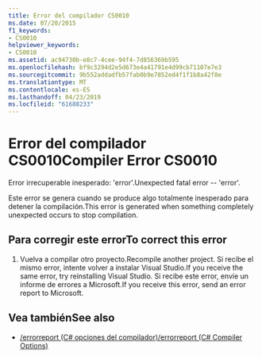 ```yaml
---
title: Error del compilador CS0010
ms.date: 07/20/2015
f1_keywords:
- CS0010
helpviewer_keywords:
- CS0010
ms.assetid: ac94730b-e8c7-4cee-94f4-7d856369b595
ms.openlocfilehash: bf9c3294d2e5d673e4a41791e4d99cb71107e7e3
ms.sourcegitcommit: 9b552addadfb57fab0b9e7852ed4f1f1b8a42f8e
ms.translationtype: MT
ms.contentlocale: es-ES
ms.lasthandoff: 04/23/2019
ms.locfileid: "61688233"
---
```

# <a name="compiler-error-cs0010"></a><span data-ttu-id="2c6cf-102">Error del compilador CS0010</span><span class="sxs-lookup"><span data-stu-id="2c6cf-102">Compiler Error CS0010</span></span>
<span data-ttu-id="2c6cf-103">Error irrecuperable inesperado: 'error'.</span><span class="sxs-lookup"><span data-stu-id="2c6cf-103">Unexpected fatal error -- 'error'.</span></span>  
  
 <span data-ttu-id="2c6cf-104">Este error se genera cuando se produce algo totalmente inesperado para detener la compilación.</span><span class="sxs-lookup"><span data-stu-id="2c6cf-104">This error is generated when something completely unexpected occurs to stop compilation.</span></span>  
  
## <a name="to-correct-this-error"></a><span data-ttu-id="2c6cf-105">Para corregir este error</span><span class="sxs-lookup"><span data-stu-id="2c6cf-105">To correct this error</span></span>  
  
1. <span data-ttu-id="2c6cf-106">Vuelva a compilar otro proyecto.</span><span class="sxs-lookup"><span data-stu-id="2c6cf-106">Recompile another project.</span></span> <span data-ttu-id="2c6cf-107">Si recibe el mismo error, intente volver a instalar Visual Studio.</span><span class="sxs-lookup"><span data-stu-id="2c6cf-107">If you receive the same error, try reinstalling Visual Studio.</span></span> <span data-ttu-id="2c6cf-108">Si recibe este error, envíe un informe de errores a Microsoft.</span><span class="sxs-lookup"><span data-stu-id="2c6cf-108">If you receive this error, send an error report to Microsoft.</span></span>  
  
## <a name="see-also"></a><span data-ttu-id="2c6cf-109">Vea también</span><span class="sxs-lookup"><span data-stu-id="2c6cf-109">See also</span></span>

- [<span data-ttu-id="2c6cf-110">/errorreport (C# opciones del compilador)</span><span class="sxs-lookup"><span data-stu-id="2c6cf-110">/errorreport (C# Compiler Options)</span></span>](../../csharp/language-reference/compiler-options/errorreport-compiler-option.md)
